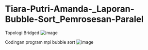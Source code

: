 # Tiara-Putri-Amanda-_Laporan-Bubble-Sort_Pemrosesan-Paralel

Topologi Bridged
![image](https://github.com/Tiaraputri06/Tiara-Putri-Amanda-_Laporan-Bubble-Sort_Pemrosesan-Paralel/assets/150508674/7321375c-d237-4ea0-b681-b0d67596d170)

Codingan program mpi bubble sort 
![image](https://github.com/Tiaraputri06/Tiara-Putri-Amanda-_Laporan-Bubble-Sort_Pemrosesan-Paralel/assets/150508674/9ce7bf42-7a30-4000-acef-570ff65b0df6) 

